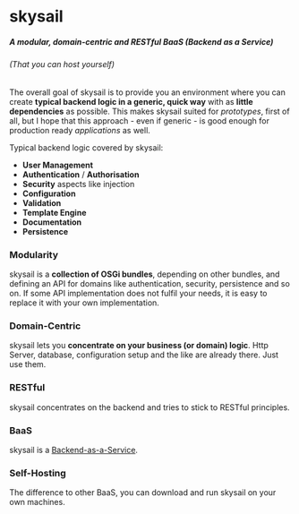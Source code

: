 # skysail

##### A modular, domain-centric and RESTful BaaS \(Backend as a Service\)

###### \(That you can host yourself\)

The overall goal of skysail is to provide you an environment where you can create **typical backend logic in a generic, quick way** with as **little dependencies** as possible. This makes skysail suited for _prototypes_, first of all, but I hope that this approach - even if generic - is good enough for production ready _applications_ as well.

Typical backend logic covered by skysail:

* **User Management**
* **Authentication** / **Authorisation**
* **Security** aspects like injection
* **Configuration**
* **Validation**
* **Template Engine**
* **Documentation**
* **Persistence**

### Modularity

skysail is a **collection of OSGi bundles**, depending on other bundles, and defining an API for domains like authentication, security, persistence and so on. If some API implementation does not fulfil your needs, it is easy to replace it with your own implementation.

### Domain-Centric

skysail lets you **concentrate on your business \(or domain\) logic**. Http Server, database, configuration setup and the like are already there. Just use them.

### RESTful

skysail concentrates on the backend and tries to stick to RESTful principles.

### BaaS

skysail is a [Backend-as-a-Service](https://en.wikipedia.org/wiki/Mobile_backend_as_a_service).

### Self-Hosting

The difference to other BaaS, you can download and run skysail on your own machines.

